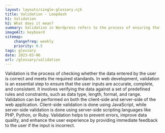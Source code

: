 ```yaml
--- 
layout: layouts/single-glossary.njk
title: Validation - Loopdash
h1: Validation
h2: What does it mean?
summary: Validation in Wordpress refers to the process of ensuring that user input meets the required format and standards to prevent errors and improve security.
imageAlt: keyboard
sitemap:
	changefreq: weekly
	priority: 0.5
tags: glossary
date: 2023-03-06
url: /glossary/validation
---
```


Validation is the process of checking whether the data entered by the user is correct and meets the required standards. In web development, validation is an essential step to ensure that the user inputs are accurate, complete, and consistent. It involves verifying the data against a set of predefined rules and constraints, such as data type, length, format, and range. Validation can be performed on both the client-side and server-side of the web application. Client-side validation is done using JavaScript, while server-side validation is done using server-side scripting languages like PHP, Python, or Ruby. Validation helps to prevent errors, improve data quality, and enhance the user experience by providing immediate feedback to the user if the input is incorrect.